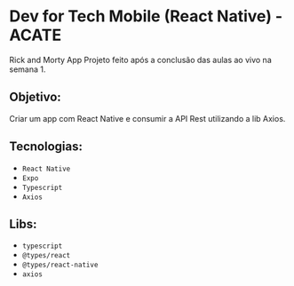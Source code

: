 # Dev for Tech Mobile (React Native) - ACATE

Rick and Morty App
Projeto feito após a conclusão das aulas ao vivo na semana 1.

## Objetivo:
Criar um app com React Native e consumir a API Rest utilizando a lib Axios. 
## Tecnologias:
- `React Native`
- `Expo`
- `Typescript`
- `Axios`
## Libs:
- `typescript`
- `@types/react`
- `@types/react-native`
- `axios`
